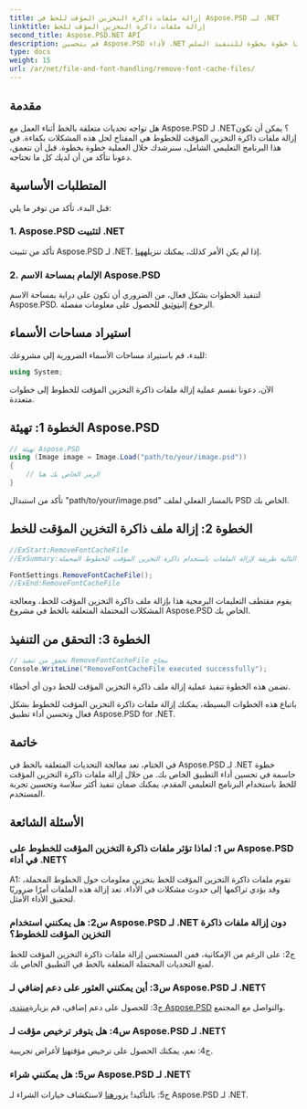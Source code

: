 ```yaml
---
title: إزالة ملفات ذاكرة التخزين المؤقت للخط في Aspose.PSD لـ .NET
linktitle: إزالة ملفات ذاكرة التخزين المؤقت للخط
second_title: Aspose.PSD.NET API
description: قم بتحسين Aspose.PSD لأداء .NET عن طريق إزالة ملفات ذاكرة التخزين المؤقت للخطوط. اتبع دليلنا خطوة بخطوة للتنفيذ السلس.
type: docs
weight: 15
url: /ar/net/file-and-font-handling/remove-font-cache-files/
---
```

## مقدمة

هل تواجه تحديات متعلقة بالخط أثناء العمل مع Aspose.PSD لـ .NET؟ يمكن أن تكون إزالة ملفات ذاكرة التخزين المؤقت للخطوط هي المفتاح لحل هذه المشكلات بكفاءة. في هذا البرنامج التعليمي الشامل، سنرشدك خلال العملية خطوة بخطوة. قبل أن نتعمق، دعونا نتأكد من أن لديك كل ما تحتاجه.

## المتطلبات الأساسية

قبل البدء، تأكد من توفر ما يلي:

### 1. Aspose.PSD لتثبيت .NET

 تأكد من تثبيت Aspose.PSD لـ .NET. إذا لم يكن الأمر كذلك، يمكنك تنزيله[هنا](https://releases.aspose.com/psd/net/).

### 2. الإلمام بمساحة الاسم Aspose.PSD

 لتنفيذ الخطوات بشكل فعال، من الضروري أن تكون على دراية بمساحة الاسم Aspose.PSD. الرجوع إلى[توثيق](https://reference.aspose.com/psd/net/) للحصول على معلومات مفصلة.

## استيراد مساحات الأسماء

للبدء، قم باستيراد مساحات الأسماء الضرورية إلى مشروعك:

```csharp
using System;
```

الآن، دعونا نقسم عملية إزالة ملفات ذاكرة التخزين المؤقت للخطوط إلى خطوات متعددة.

## الخطوة 1: تهيئة Aspose.PSD

```csharp
// تهيئة Aspose.PSD
using (Image image = Image.Load("path/to/your/image.psd"))
{
    // الرمز الخاص بك هنا
}
```

تأكد من استبدال "path/to/your/image.psd" بالمسار الفعلي لملف PSD الخاص بك.

## الخطوة 2: إزالة ملف ذاكرة التخزين المؤقت للخط

```csharp
//ExStart:RemoveFontCacheFile
//ExSummary:يوضح التعليمة البرمجية التالية طريقة لإزالة الملفات باستخدام ذاكرة التخزين المؤقت للخطوط المحملة.

FontSettings.RemoveFontCacheFile();
//ExEnd:RemoveFontCacheFile
```

يقوم مقتطف التعليمات البرمجية هذا بإزالة ملف ذاكرة التخزين المؤقت للخط، ومعالجة المشكلات المحتملة المتعلقة بالخط في مشروع Aspose.PSD الخاص بك.

## الخطوة 3: التحقق من التنفيذ

```csharp
// تحقق من تنفيذ RemoveFontCacheFile بنجاح
Console.WriteLine("RemoveFontCacheFile executed successfully");
```

تضمن هذه الخطوة تنفيذ عملية إزالة ملف ذاكرة التخزين المؤقت للخط دون أي أخطاء.

باتباع هذه الخطوات البسيطة، يمكنك إزالة ملفات ذاكرة التخزين المؤقت للخطوط بشكل فعال وتحسين أداء تطبيق Aspose.PSD for .NET.

## خاتمة

في الختام، تعد معالجة التحديات المتعلقة بالخط في Aspose.PSD لـ .NET خطوة حاسمة في تحسين أداء التطبيق الخاص بك. من خلال إزالة ملفات ذاكرة التخزين المؤقت للخط باستخدام البرنامج التعليمي المقدم، يمكنك ضمان تنفيذ أكثر سلاسة وتحسين تجربة المستخدم.

## الأسئلة الشائعة

### س 1: لماذا تؤثر ملفات ذاكرة التخزين المؤقت للخطوط على Aspose.PSD في أداء .NET؟

A1: تقوم ملفات ذاكرة التخزين المؤقت للخط بتخزين معلومات حول الخطوط المحملة، وقد يؤدي تراكمها إلى حدوث مشكلات في الأداء. تعد إزالة هذه الملفات أمرًا ضروريًا لتحقيق الأداء الأمثل.

### س2: هل يمكنني استخدام Aspose.PSD لـ .NET دون إزالة ملفات ذاكرة التخزين المؤقت للخطوط؟

ج2: على الرغم من الإمكانية، فمن المستحسن إزالة ملفات ذاكرة التخزين المؤقت للخط لمنع التحديات المحتملة المتعلقة بالخط في التطبيق الخاص بك.

### س3: أين يمكنني العثور على دعم إضافي لـ Aspose.PSD لـ .NET؟

 ج3: للحصول على دعم إضافي، قم بزيارة[منتدى Aspose.PSD](https://forum.aspose.com/c/psd/34) والتواصل مع المجتمع.

### س4: هل يتوفر ترخيص مؤقت لـ Aspose.PSD لـ .NET؟

 ج4: نعم، يمكنك الحصول على ترخيص مؤقت[هنا](https://purchase.aspose.com/temporary-license/) لأغراض تجريبية.

### س5: هل يمكنني شراء Aspose.PSD لـ .NET؟

 ج5: بالتأكيد! يزور[هنا](https://purchase.aspose.com/buy) لاستكشاف خيارات الشراء لـ Aspose.PSD لـ .NET.